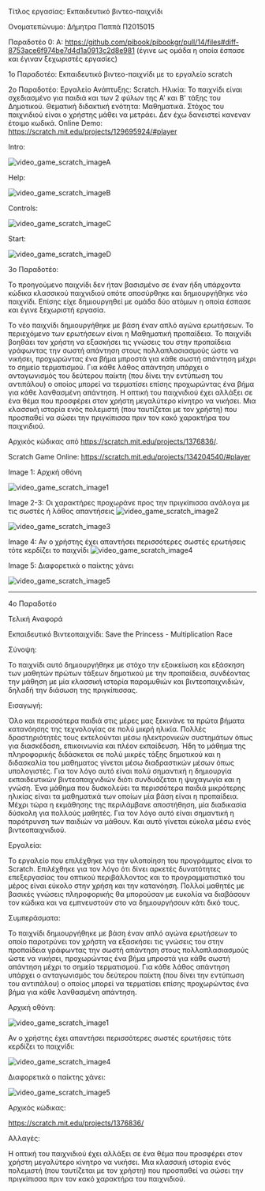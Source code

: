 Τίτλος εργασίας: Εκπαιδευτικό βιντεο-παιχνίδι

Ονοματεπώνυμο: Δήμητρα Παππά Π2015015

               

Παραδοτέο 0: 
Α: https://github.com/pibook/pibookgr/pull/14/files#diff-8753ace6f974be7d4d1a0913c2d8e981
(έγινε ως ομάδα η οποία έσπασε και έγιναν ξεχωριστές εργασίες)


1ο Παραδοτέο: Εκπαιδευτικό βιντεο-παιχνίδι με το εργαλείο scratch

2o Παραδοτέο: 
Εργαλείο Ανάπτυξης: Scratch. 
Ηλικία: Το παιχνίδι είναι σχεδιασμένο για παιδιά και των 2 φύλων της Α' και Β' τάξης του Δημοτικού. 
Θεματική διδακτική ενότητα: Μαθηματικά. 
Στόχος του παιχνιδιού είναι ο χρήστης μάθει να μετράει. Δεν έχω δανειστεί κανεναν έτοιμο κωδικά. 
Online Demo:  https://scratch.mit.edu/projects/129695924/#player

Intro:

![video_game_scratch_imageA](https://lh3.googleusercontent.com/-0y_s3kjd8a0/WEWx5j9s40I/AAAAAAAAAUQ/7120r7AP0oYRRKP9bo0Bs9T7_socOPoNgCJoC/w530-h421-p-rw/b1.png)

Help:

![video_game_scratch_imageB](https://lh3.googleusercontent.com/-ooPXLO5TyTI/WEWyE3ffrEI/AAAAAAAAAUo/7kNLxMfGNwwZOojxfRLZ3PkcNOEkUYbuQCJoC/w530-h422-p-rw/b2.png)

Controls:

![video_game_scratch_imageC](https://lh3.googleusercontent.com/-TV8jReb681Y/WEWyIF8g1tI/AAAAAAAAAVA/tou1T0EYYO8ZmWBxitR5w4Q1GfsaXD8GQCJoC/w530-h423-p-rw/b3.png)

Start:

![video_game_scratch_imageD](https://lh3.googleusercontent.com/-TS415Yl6RQI/WEWyLe6nHRI/AAAAAAAAAVc/o3FC7p7oOvgl2DmQ_1I_J4N6ukCYxDwLACJoC/w530-h422-p-rw/b4.png)








3ο Παραδοτέο:

Το προηγούμενο παιχνίδι δεν ήταν βασισμένο σε έναν ήδη υπάρχοντα κώδικα κλασσικού παιχνιδιού οπότε αποσύρθηκε και δημιουργήθηκε νέο παιχνίδι. Επίσης είχε δημιουργηθεί με ομάδα δύο ατόμων η οποία έσπασε και έγινε ξεχωριστή εργασία.


Το νέο παιχνίδι δημιουργήθηκε με βάση έναν απλό αγώνα ερωτήσεων. Το περιεχόμενο των ερωτήσεων είναι η Μαθηματική προπαίδεια. Το παιχνίδι βοηθάει τον χρήστη να εξασκήσει τις γνώσεις του στην προπαίδεια γράφωντας την σωστή απάντηση στους πολλαπλασιασμούς ώστε να νικήσει, προχωρώντας ένα βήμα μπροστά για κάθε σωστή απάντηση μέχρι το σημείο τερματισμού. Για κάθε λάθος απάντηση υπάρχει ο ανταγωνισμός του δεύτερου παίκτη (που δίνει την εντύπωση του αντιπάλου) ο οποίος μπορεί να τερματίσει επίσης προχωρώντας ένα βήμα για κάθε λανθασμένη απάντηση.
Η οπτική του παιχνιδιού έχει αλλάξει σε ένα θέμα που προσφέρει στον χρήστη μεγαλύτερο κίνητρο να νικήσει. Μια κλασσική ιστορία ενός πολεμιστή (που ταυτίζεται με τον χρήστη) που προσπαθεί να σώσει την πριγκίπισσα πριν τον κακό χαρακτήρα του παιχνιδιού.

Αρχικός κώδικας από https://scratch.mit.edu/projects/1376836/. 

Scratch Game Online: https://scratch.mit.edu/projects/134204540/#player



Image 1: Αρχική οθόνη 

![video_game_scratch_image1](https://lh3.googleusercontent.com/-AoT-ubFzVq8/WEWs_-wXPGI/AAAAAAAAAQc/Bvhr_-AMEWAFMVShsJMIo7akeMI50CfYACJoC/w530-h426-p-rw/1.png)


Image 2-3: Οι χαρακτήρες προχωράνε προς την πριγκίπισσα ανάλογα με τις σωστές ή λάθος απαντήσεις
![video_game_scratch_image2](https://lh3.googleusercontent.com/-sbkTfBJVaJY/WEWtie6XYjI/AAAAAAAAAQ4/cTbDXS0zSsw4cmO8eU_sRTR5FP14TJliACJoC/w530-h424-p-rw/2.png)

![video_game_scratch_image3](https://lh3.googleusercontent.com/-BAPvTjS2xNg/WEWuFQhfNCI/AAAAAAAAARY/UyD4CE16KMoW-ngBin_2sezBZE9XwD4rwCJoC/w530-h426-p-rw/3.png)


Image 4: Αν ο χρήστης έχει απαντήσει περισσότερες σωστές ερωτήσεις τότε κερδίζει το παιχνίδι
![video_game_scratch_image4](https://lh3.googleusercontent.com/-NiKu9kInSHA/WEWus2M7GKI/AAAAAAAAASo/PH26bt-QQVMxoLLEyRU4FwZZi-LB4XhUACJoC/w530-h425-p-rw/4.png)



Image 5: Διαφορετικά ο παίκτης χάνει

![video_game_scratch_image5](https://lh3.googleusercontent.com/-b2aZ_M__PDk/WEWuxS06OoI/AAAAAAAAAS0/WhVlAvv-HNAf9FMxsXWgjqh1VZEWDwECwCJoC/w530-h421-p-rw/5.png)

-------------------------------------------



4ο Παραδοτέο

Τελική Αναφορά

Εκπαιδευτικό Βιντεοπαιχνίδι: Save the Princess - Multiplication Race

Σύνοψη:

Το παιχνίδι αυτό δημιουργήθηκε με στόχο την εξοικείωση και εξάσκηση των μαθητών πρώτων τάξεων δημοτικού με την προπαίδεια, συνδέοντας την μάθηση με μία κλασσική ιστορία παραμυθιών και βιντεοπαιχνιδιών, δηλαδή την διάσωση της πριγκίπισσας.

Εισαγωγή:

Όλο και περισσότερα παιδιά στις μέρες μας ξεκινάνε τα πρώτα βήματα κατανόησης της τεχνολογίας σε πολύ μικρή ηλικία. Πολλές δραστηριότητές τους εκτελούνται μέσω ηλεκτρονικών συστημάτων όπως για διασκέδαση, επικοινωνία και πλέον εκπαίδευση. Ήδη το μάθημα της πληροφορικής διδάσκεται σε πολύ μικρές τάξης δημοτικού και η διδασκαλία του μαθηματος γίνεται μέσω διαδραστικών μέσων όπως υπολογιστές. Για τον λόγο αυτό είναι πολύ σημαντική η δημιουργία εκπαιδευτικών βιντεοπαιχνιδιών διότι συνδυάζεται η ψυχαγωγία και η γνώση. Ένα μάθημα που δυσκολεύει τα περισσότερα παιδιά μικρότερης ηλικίας είναι τα μαθηματικά των οποίων μία βάση είναι η προπαίδεια. Μέχρι τώρα η εκμάθησης της περιλάμβανε αποστήθηση, μία διαδικασία δύσκολη για πολλούς μαθητές. Για τον λόγο αυτό είναι σημαντική η παρότρυνση των παιδιών να μάθουν. Και αυτό γίνεται εύκολα μέσω ενός βιντεοπαιχνιδιού. 

Εργαλεία:

Το εργαλείο που επιλέχθηκε για την υλοποίηση του προγράμμτος είναι το Scratch. Επιλέχθηκε για τον λόγο ότι δίνει αρκετές δυνατότητες επεξεργασίας του οπτικού περιβάλλοντος και το προγραμματιστικό του μέρος είναι εύκολο στην χρήση και την κατανόηση. Πολλοί μαθητές με βασικές γνώσεις πληροφορικής θα μπορούσαν με ευκολία να διαβάσουν τον κώδικα και να εμπνευστούν στο να δημιουργήσουν κάτι δικό τους.

Συμπεράσματα:

Το  παιχνίδι δημιουργήθηκε με βάση έναν απλό αγώνα ερωτήσεων το οποίο παροτρύνει τον χρήστη να εξασκήσει τις γνώσεις του στην προπαίδεια γράφωντας την σωστή απάντηση στους πολλαπλασιασμούς ώστε να νικήσει, προχωρώντας ένα βήμα μπροστά για κάθε σωστή απάντηση μέχρι το σημείο τερματισμού. Για κάθε λάθος απάντηση υπάρχει ο ανταγωνισμός του δεύτερου παίκτη (που δίνει την εντύπωση του αντιπάλου) ο οποίος μπορεί να τερματίσει επίσης προχωρώντας ένα βήμα για κάθε λανθασμένη απάντηση.


Αρχική οθόνη:

![video_game_scratch_image1](https://lh3.googleusercontent.com/-AoT-ubFzVq8/WEWs_-wXPGI/AAAAAAAAAQc/Bvhr_-AMEWAFMVShsJMIo7akeMI50CfYACJoC/w530-h426-p-rw/1.png)

Αν ο χρήστης έχει απαντήσει περισσότερες σωστές ερωτήσεις τότε κερδίζει το παιχνίδι:

![video_game_scratch_image4](https://lh3.googleusercontent.com/-NiKu9kInSHA/WEWus2M7GKI/AAAAAAAAASo/PH26bt-QQVMxoLLEyRU4FwZZi-LB4XhUACJoC/w530-h425-p-rw/4.png)

Διαφορετικά ο παίκτης χάνει:

![video_game_scratch_image5](https://lh3.googleusercontent.com/-b2aZ_M__PDk/WEWuxS06OoI/AAAAAAAAAS0/WhVlAvv-HNAf9FMxsXWgjqh1VZEWDwECwCJoC/w530-h421-p-rw/5.png)


Αρχικός κώδικας:

https://scratch.mit.edu/projects/1376836/


Αλλαγές:

Η οπτική του παιχνιδιού έχει αλλάξει σε ένα θέμα που προσφέρει στον χρήστη μεγαλύτερο κίνητρο να νικήσει. Μια κλασσική ιστορία ενός πολεμιστή (που ταυτίζεται με τον χρήστη) που προσπαθεί να σώσει την πριγκίπισσα πριν τον κακό χαρακτήρα του παιχνιδιού.





